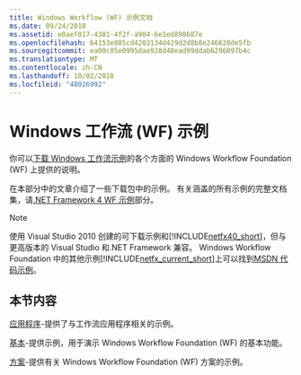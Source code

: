 ```yaml
---
title: Windows Workflow (WF) 示例文档
ms.date: 09/24/2018
ms.assetid: e0aef017-4381-4f2f-a904-6e1ed898687e
ms.openlocfilehash: 64153e885cd4203134d429d2d8b8e246628de5fb
ms.sourcegitcommit: ea00c05e0995dae928d48ead99ddab6296097b4c
ms.translationtype: MT
ms.contentlocale: zh-CN
ms.lasthandoff: 10/02/2018
ms.locfileid: "48026992"
---
```

# <a name="windows-workflow-wf-samples"></a>Windows 工作流 (WF) 示例

你可以[下载 Windows 工作流示例](https://go.microsoft.com/fwlink/?LinkId=150780)的各个方面的 Windows Workflow Foundation (WF) 上提供的说明。

在本部分中的文章介绍了一些下载包中的示例。 有关涵盖的所有示例的完整文档集，请[.NET Framework 4 WF 示例](/previous-versions/dotnet/netframework-4.0/dd483375(v%3dvs.100))部分。

> [!NOTE]
> 使用 Visual Studio 2010 创建的可下载示例和[!INCLUDE[netfx40_short](../../../../includes/netfx40-short-md.md)]，但与更高版本的 Visual Studio 和.NET Framework 兼容。 Windows Workflow Foundation 中的其他示例[!INCLUDE[netfx_current_short](../../../../includes/netfx-current-short-md.md)]上可以找到[MSDN 代码示例](https://aka.ms/WF45Samples)。

## <a name="in-this-section"></a>本节内容

[应用程序](../../../../docs/framework/windows-workflow-foundation/samples/application.md)-提供了与工作流应用程序相关的示例。

[基本](../../../../docs/framework/windows-workflow-foundation/samples/basic.md)-提供示例，用于演示 Windows Workflow Foundation (WF) 的基本功能。

[方案](../../../../docs/framework/windows-workflow-foundation/samples/scenario.md)-提供有关 Windows Workflow Foundation (WF) 方案的示例。

